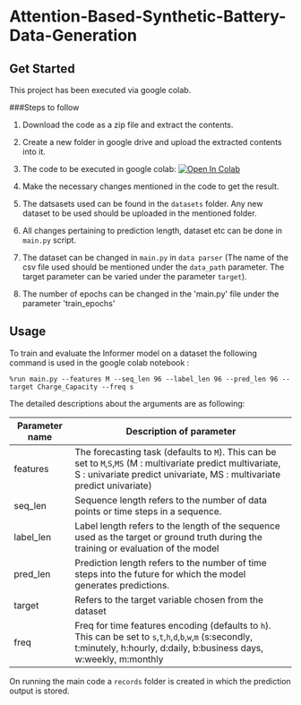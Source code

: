 # Attention-Based-Synthetic-Battery-Data-Generation
## Get Started
This project has been executed via google colab.

###Steps to follow
1. Download the code as a zip file and extract the contents.

2. Create a new folder in google drive and upload the extracted contents into it.

3. The code to be executed in google colab: [![Open In Colab](https://colab.research.google.com/assets/colab-badge.svg)](https://colab.research.google.com/drive/1CqkAeIhOlEEV9CkefYV2d-W8dzorwgf8?usp=sharing)
4.  Make the necessary changes mentioned in the code to get the result.
 
5. The datsasets used can be found in the `datasets` folder. Any new dataset to be used should be uploaded in the mentioned folder.
 
6. All changes pertaining to prediction length, dataset etc can be done in `main.py` script. 

7. The dataset can be changed in `main.py` in `data parser` (The name of the csv file used should be mentioned under the `data_path` parameter. The target parameter can be varied under the parameter `target`).
8. The number of epochs can be changed in the 'main.py' file under the parameter 'train_epochs'


## Usage

To train and evaluate the Informer model on a dataset the following command is used in the google colab notebook :

```train & evaluate
%run main.py --features M --seq_len 96 --label_len 96 --pred_len 96 --target Charge_Capacity --freq s
```
The detailed descriptions about the arguments are as following:

| Parameter name | Description of parameter |
| --- | --- |
| features | The forecasting task (defaults to `M`). This can be set to `M`,`S`,`MS` (M : multivariate predict multivariate, S : univariate predict univariate, MS : multivariate predict univariate) |
| seq_len | Sequence length refers to the number of data points or time steps in a sequence. |
| label_len | Label length refers to the length of the sequence used as the target or ground truth during the training or evaluation of the model |
| pred_len | Prediction length refers to the number of time steps into the future for which the model generates predictions. |
| target | Refers to the target variable chosen from the dataset |
| freq | Freq for time features encoding (defaults to `h`). This can be set to `s`,`t`,`h`,`d`,`b`,`w`,`m` (s:secondly, t:minutely, h:hourly, d:daily, b:business days, w:weekly, m:monthly |
On running the main code a `records` folder is created in which the prediction output is stored.
